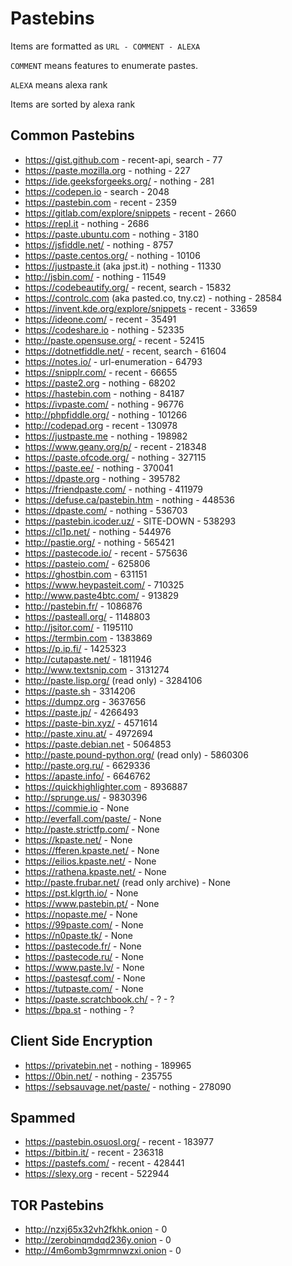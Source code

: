 # Pastebins

Items are formatted as `URL - COMMENT - ALEXA`

`COMMENT` means features to enumerate pastes.

`ALEXA` means alexa rank

Items are sorted by alexa rank


## Common Pastebins

- https://gist.github.com - recent-api, search - 77
- https://paste.mozilla.org - nothing - 227
- https://ide.geeksforgeeks.org/ - nothing - 281
- https://codepen.io - search - 2048
- https://pastebin.com - recent - 2359
- https://gitlab.com/explore/snippets - recent - 2660
- https://repl.it - nothing - 2686
- https://paste.ubuntu.com - nothing - 3180
- https://jsfiddle.net/ - nothing - 8757
- https://paste.centos.org/ - nothing - 10106
- https://justpaste.it (aka jpst.it) - nothing - 11330
- http://jsbin.com/ - nothing - 11549
- https://codebeautify.org/ - recent, search - 15832
- https://controlc.com (aka pasted.co, tny.cz) - nothing - 28584
- https://invent.kde.org/explore/snippets - recent - 33659
- https://ideone.com/ - recent - 35491
- https://codeshare.io - nothing - 52335
- http://paste.opensuse.org/ - recent - 52415
- https://dotnetfiddle.net/ - recent, search - 61604
- https://notes.io/ - url-enumeration - 64793
- https://snipplr.com/ - recent - 66655
- https://paste2.org - nothing - 68202
- https://hastebin.com - nothing - 84187
- https://ivpaste.com/ - nothing - 96776
- http://phpfiddle.org/ - nothing - 101266
- http://codepad.org - recent - 130978
- https://justpaste.me - nothing - 198982
- https://www.geany.org/p/ - recent - 218348
- https://paste.ofcode.org/ - nothing - 327115
- https://paste.ee/ - nothing - 370041
- https://dpaste.org - nothing - 395782
- https://friendpaste.com/ - nothing - 411979
- https://defuse.ca/pastebin.htm - nothing - 448536
- https://dpaste.com/ - nothing - 536703
- https://pastebin.icoder.uz/ - SITE-DOWN - 538293
- https://cl1p.net/ - nothing - 544976
- http://pastie.org/ - nothing - 565421
- https://pastecode.io/ - recent - 575636
- https://pasteio.com/ - 625806
- https://ghostbin.com - 631151
- https://www.heypasteit.com/ - 710325
- http://www.paste4btc.com/ - 913829
- http://pastebin.fr/ - 1086876
- https://pasteall.org/ - 1148803
- http://jsitor.com/ - 1195110
- https://termbin.com - 1383869
- https://p.ip.fi/ - 1425323
- http://cutapaste.net/ - 1811946
- http://www.textsnip.com - 3131274
- http://paste.lisp.org/ (read only) - 3284106
- https://paste.sh - 3314206
- https://dumpz.org - 3637656
- https://paste.jp/ - 4266493
- https://paste-bin.xyz/ - 4571614
- http://paste.xinu.at/ - 4972694
- https://paste.debian.net - 5064853
- http://paste.pound-python.org/ (read only) - 5860306
- http://paste.org.ru/ - 6629336
- https://apaste.info/ - 6646762
- https://quickhighlighter.com - 8936887
- http://sprunge.us/ - 9830396
- https://commie.io - None
- http://everfall.com/paste/ - None
- http://paste.strictfp.com/ - None
- https://kpaste.net/ - None
- https://fferen.kpaste.net/ - None
- https://eilios.kpaste.net/ - None
- https://rathena.kpaste.net/ - None
- http://paste.frubar.net/ (read only archive) - None
- https://pst.klgrth.io/ - None
- https://www.pastebin.pt/ - None
- https://nopaste.me/ - None
- https://99paste.com/ - None
- https://n0paste.tk/ - None
- https://pastecode.fr/ - None
- https://pastecode.ru/ - None
- https://www.paste.lv/ - None
- https://pastesqf.com/ - None
- https://tutpaste.com/ - None
- https://paste.scratchbook.ch/ - ? - ?
- https://bpa.st - nothing - ?

## Client Side Encryption

- https://privatebin.net - nothing - 189965
- https://0bin.net/ - nothing - 235755
- https://sebsauvage.net/paste/ - nothing - 278090

## Spammed

- https://pastebin.osuosl.org/ - recent - 183977
- https://bitbin.it/ - recent - 236318
- https://pastefs.com/ - recent - 428441
- https://slexy.org - recent - 522944

## TOR Pastebins

- http://nzxj65x32vh2fkhk.onion - 0
- http://zerobinqmdqd236y.onion - 0
- http://4m6omb3gmrmnwzxi.onion - 0
